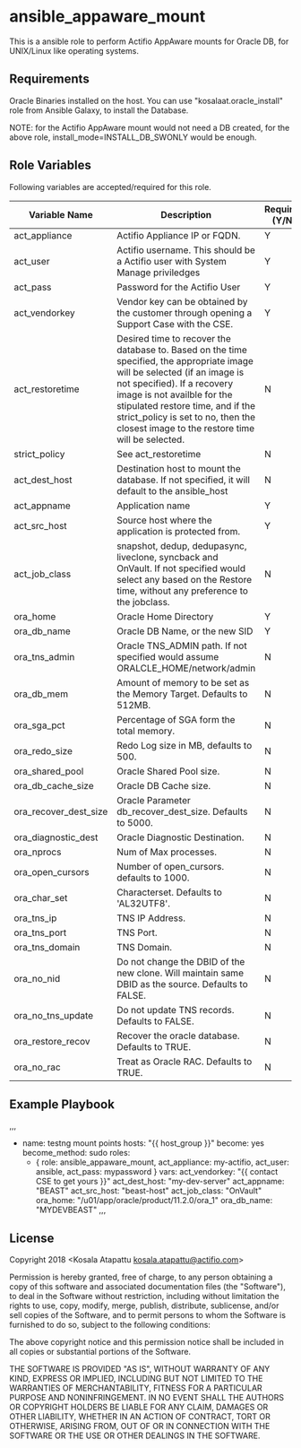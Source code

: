 ansible_appaware_mount
======================

This is a ansible role to perform Actifio AppAware mounts for Oracle DB, for UNIX/Linux like operating systems.

Requirements
------------

Oracle Binaries installed on the host. You can use "kosalaat.oracle_install" role from Ansible Galaxy, to install the Database. 

NOTE: for the Actifio AppAware mount would not need a DB created, for the above role, install_mode=INSTALL_DB_SWONLY would be enough.

Role Variables
--------------

Following variables are accepted/required for this role. 

| Variable Name    | Description | Required (Y/N) |
|------------------|---|---|
| act_appliance    | Actifio Appliance IP or FQDN. | Y               |
| act_user         | Actifio username. This should be a Actifio user with System Manage priviledges | Y
| act_pass         | Password for the Actifio User | Y
| act_vendorkey    | Vendor key can be obtained by the customer through opening a Support Case with the CSE. | Y
| act_restoretime  | Desired time to recover the database to. Based on the time specified, the appropriate image will be selected (if an image is not specified). If a recovery image is not availble for the stipulated restore time, and if the strict_policy is set to no, then the closest image to the restore time will be selected. | N
| strict_policy    | See act_restoretime | N
| act_dest_host    | Destination host to mount the database. If not specified, it will default to the ansible_host | N
| act_appname 	   | Application name | Y
| act_src_host 	   | Source host where the application is protected from. | Y
| act_job_class    | snapshot, dedup, dedupasync, liveclone, syncback and OnVault. If not specified would select any based on the Restore time, without any preference to the jobclass. | N
| ora_home         | Oracle Home Directory | Y
| ora_db_name      | Oracle DB Name, or the new SID | Y
| ora_tns_admin    | Oracle TNS_ADMIN path. If not specified would assume ORALCLE_HOME/network/admin | N
| ora_db_mem       | Amount of memory to be set as the Memory Target. Defaults to 512MB. | N
| ora_sga_pct 	   | Percentage of SGA form the total memory. | N
| ora_redo_size    | Redo Log size in MB, defaults to 500. | N
| ora_shared_pool 	| Oracle Shared Pool size. | N
| ora_db_cache_size 	| Oracle DB Cache size. | N
| ora_recover_dest_size	| Oracle Parameter db_recover_dest_size. Defaults to 5000. | N
| ora_diagnostic_dest 	| Oracle Diagnostic Destination. | N
| ora_nprocs    	| Num of Max processes. | N
| ora_open_cursors 	| Number of open_cursors. defaults to 1000. | N
| ora_char_set 	| Characterset. Defaults to 'AL32UTF8'. | N
| ora_tns_ip 	| TNS IP Address. | N
| ora_tns_port 	| TNS Port. | N
| ora_tns_domain 	| TNS Domain. | N
| ora_no_nid 	| Do not change the DBID of the new clone. Will maintain same DBID as the source. Defaults to FALSE. | N
| ora_no_tns_update 	| Do not update TNS records. Defaults to FALSE. | N
| ora_restore_recov 	| Recover the oracle database. Defaults to TRUE. | N
| ora_no_rac 	| Treat as Oracle RAC. Defaults to TRUE. | N

Example Playbook
----------------

,,,
- name: testng mount points
  hosts: "{{ host_group }}"
  become: yes
  become_method: sudo
  roles:
    - { role: ansible_appaware_mount, act_appliance: my-actifio, act_user: ansible, act_pass: mypassword }
  vars:
    act_vendorkey: "{{ contact CSE to get yours }}"
    act_dest_host: "my-dev-server"
    act_appname: "BEAST"
    act_src_host: "beast-host"
    act_job_class: "OnVault"
    ora_home: "/u01/app/oracle/product/11.2.0/ora_1"
    ora_db_name: "MYDEVBEAST" 
,,,

License
-------

Copyright 2018 <Kosala Atapattu kosala.atapattu@actifio.com>

Permission is hereby granted, free of charge, to any person obtaining a copy of this software and associated documentation files (the "Software"), to deal in the Software without restriction, including without limitation the rights to use, copy, modify, merge, publish, distribute, sublicense, and/or sell copies of the Software, and to permit persons to whom the Software is furnished to do so, subject to the following conditions:

The above copyright notice and this permission notice shall be included in all copies or substantial portions of the Software.

THE SOFTWARE IS PROVIDED "AS IS", WITHOUT WARRANTY OF ANY KIND, EXPRESS OR IMPLIED, INCLUDING BUT NOT LIMITED TO THE WARRANTIES OF MERCHANTABILITY, FITNESS FOR A PARTICULAR PURPOSE AND NONINFRINGEMENT. IN NO EVENT SHALL THE AUTHORS OR COPYRIGHT HOLDERS BE LIABLE FOR ANY CLAIM, DAMAGES OR OTHER LIABILITY, WHETHER IN AN ACTION OF CONTRACT, TORT OR OTHERWISE, ARISING FROM, OUT OF OR IN CONNECTION WITH THE SOFTWARE OR THE USE OR OTHER DEALINGS IN THE SOFTWARE.
